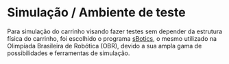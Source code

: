 # Simulação / Ambiente de teste

Para simulação do carrinho visando fazer testes sem depender da estrutura física do carrinho, foi escolhido o programa [sBotics](https://sbotics.net/), o mesmo utilizado na Olimpíada Brasileira de Robótica (OBR), devido a sua ampla gama de possibilidades e ferramentas de simulação.
